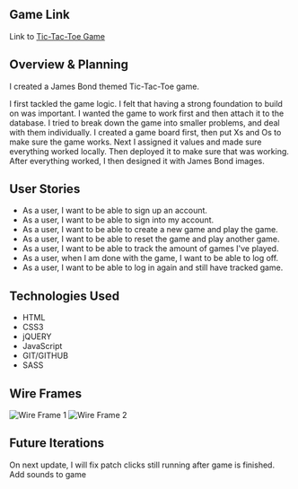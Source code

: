 ## Game Link

Link to [Tic-Tac-Toe Game](https://souljadev.github.io/tictactoegame/)


## Overview & Planning

I created a James Bond themed Tic-Tac-Toe game.

I first tackled the game logic.  I felt that having a strong foundation to build on was important.
I wanted the game to work first and then attach it to the database. I tried to break down the game into smaller problems, and deal with them individually. I created a game board first, then put Xs and Os to make sure the game works. Next I assigned it values and made sure everything worked locally. Then deployed it to make sure that was working. After everything worked, I then designed it with James Bond images.



## User Stories

- As a user, I want to be able to sign up an account.
- As a user, I want to be able to sign into my account.
- As a user, I want to be able to create a new game and play the game.
- As a user, I want to be able to reset the game and play another game.
- As a user, I want to be able to track the amount of games I've played.
- As a user, when I am done with the game, I want to be able to log off.
- As a user, I want to be able to log in again and still have tracked game.


## Technologies Used

* HTML
* CSS3
* jQUERY
* JavaScript
* GIT/GITHUB
* SASS

## Wire Frames

<img src="https://i.imgur.com/xVYLA7K.jpg" title="Wire Frame 1"/>
<img src="https://i.imgur.com/UHCTgc3.jpg" title="Wire Frame 2"/>


## Future Iterations
On next update, I will fix patch clicks still running after game is finished. <br>
Add sounds to game
